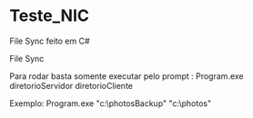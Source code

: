 # Teste_NIC
File Sync feito em C#



File Sync 


 Para rodar basta somente executar pelo prompt :
  Program.exe diretorioServidor diretorioCliente
  
  Exemplo:  Program.exe "c:\photosBackup"  "c:\photos"
  
  
  
  
